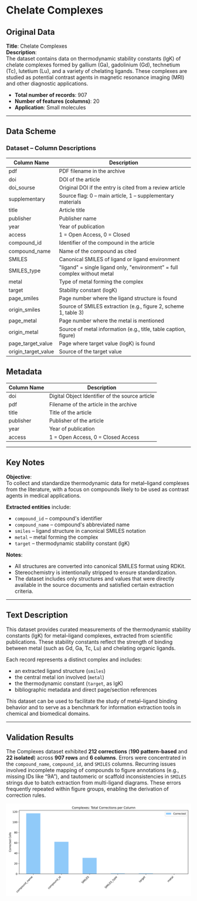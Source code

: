 # Chelate Complexes

## Original Data

**Title**: Chelate Complexes  
**Description**:  
The dataset contains data on thermodynamic stability constants (lgK) of chelate complexes formed by gallium (Ga), gadolinium (Gd), technetium (Tc), lutetium (Lu), and a variety of chelating ligands. These complexes are studied as potential contrast agents in magnetic resonance imaging (MRI) and other diagnostic applications.

- **Total number of records**: 907  
- **Number of features (columns)**: 20  
- **Application**: Small molecules

---

## Data Scheme

### Dataset – Column Descriptions

| **Column Name**         | **Description**                                                                               |
|--------------------------|-----------------------------------------------------------------------------------------------|
| pdf                     | PDF filename in the archive                                                                  |
| doi                     | DOI of the article                                                                            |
| doi_sourse              | Original DOI if the entry is cited from a review article                                     |
| supplementary           | Source flag: 0 – main article, 1 – supplementary materials                                   |
| title                   | Article title                                                                                 |
| publisher               | Publisher name                                                                                |
| year                    | Year of publication                                                                           |
| access                  | 1 = Open Access, 0 = Closed                                                                   |
| compound_id             | Identifier of the compound in the article                                                     |
| compound_name           | Name of the compound as cited                                                                 |
| SMILES                  | Canonical SMILES of ligand or ligand environment                                              |
| SMILES_type             | "ligand" = single ligand only, "environment" = full complex without metal                     |
| metal                   | Type of metal forming the complex                                                             |
| target                  | Stability constant (logK)                                                                     |
| page_smiles             | Page number where the ligand structure is found                                               |
| origin_smiles           | Source of SMILES extraction (e.g., figure 2, scheme 1, table 3)                               |
| page_metal              | Page number where the metal is mentioned                                                      |
| origin_metal            | Source of metal information (e.g., title, table caption, figure)                              |
| page_target_value       | Page where target value (logK) is found                                                       |
| origin_target_value     | Source of the target value                                                                    |


## Metadata

| **Column Name**     | **Description**                                               |
|----------------------|---------------------------------------------------------------|
| doi                  | Digital Object Identifier of the source article              |
| pdf                  | Filename of the article in the archive                        |
| title                | Title of the article                                          |
| publisher            | Publisher of the article                                      |
| year                 | Year of publication                                           |
| access               | 1 = Open Access, 0 = Closed Access                            |
---

## Key Notes

**Objective**:  
To collect and standardize thermodynamic data for metal–ligand complexes from the literature, with a focus on compounds likely to be used as contrast agents in medical applications.

**Extracted entities** include:
- `compound_id` – compound's identifier
- `compound_name` – compound's abbreviated name
- `smiles` – ligand structure in canonical SMILES notation
- `metal` – metal forming the complex
- `target` – thermodynamic stability constant (lgK)

**Notes**:
- All structures are converted into canonical SMILES format using RDKit.
- Stereochemistry is intentionally stripped to ensure standardization.
- The dataset includes only structures and values that were directly available in the source documents and satisfied certain extraction criteria.

---

## Text Description

This dataset provides curated measurements of the thermodynamic stability constants (lgK) for metal–ligand complexes, extracted from scientific publications. These stability constants reflect the strength of binding between metal (such as Gd, Ga, Tc, Lu) and chelating organic ligands.

Each record represents a distinct complex and includes:
- an extracted ligand structure (`smiles`)
- the central metal ion involved (`metal`)
- the thermodynamic constant (`target`, as lgK)
- bibliographic metadata and direct page/section references

This dataset can be used to facilitate the study of metal–ligand binding behavior and to serve as a benchmark for information extraction tools in chemical and biomedical domains.

---

## Validation Results

The Complexes dataset exhibited 
**212 corrections** (**190 pattern-based** and **22 isolated**) across **907 rows** and **6 columns**. 
Errors were concentrated in the `compound_name`, `compound_id`, and `SMILES` columns. 
Recurring issues involved incomplete mapping of compounds to figure annotations (e.g., missing IDs like “9A”), 
and tautomeric or scaffold inconsistencies in `SMILES` strings due to batch extraction from multi-ligand diagrams. 
These errors frequently repeated within figure groups, enabling the derivation of correction rules.

![Complexes_bar_total_corrections.svg](..%2Fassets%2FComplexes_bar_total_corrections.svg)

